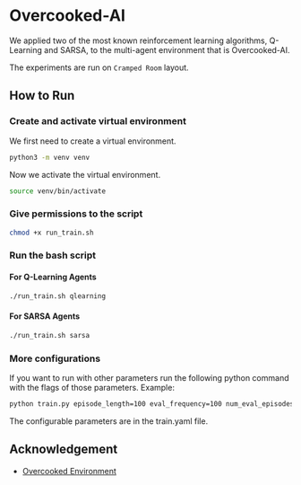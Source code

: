 # Overcooked-AI
We applied two of the most known reinforcement learning algorithms, Q-Learning and SARSA, to the multi-agent environment that is Overcooked-AI.

The experiments are run on `Cramped Room` layout.


## How to Run
### Create and activate virtual environment
We first need to create a virtual environment.
```bash
python3 -m venv venv
```

Now we activate the virtual environment.
```bash
source venv/bin/activate
```

### Give permissions to the script
```bash
chmod +x run_train.sh
```

### Run the bash script
#### For Q-Learning Agents
```bash
./run_train.sh qlearning
```
#### For SARSA Agents
```bash
./run_train.sh sarsa
```

### More configurations
If you want to run with other parameters run the following python command with the flags of those parameters.
Example:
```bash
python train.py episode_length=100 eval_frequency=100 num_eval_episodes=1 num_train_steps=200 agent=sarsa
```
The configurable parameters are in the train.yaml file.

## Acknowledgement
- [Overcooked Environment](https://github.com/HumanCompatibleAI/overcooked_ai)






